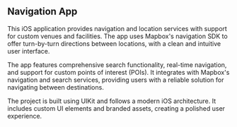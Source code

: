 ## Navigation App
This iOS application provides navigation and location services with support for custom venues and facilities. The app uses Mapbox's navigation SDK to offer turn-by-turn directions between locations, with a clean and intuitive user interface.

The app features comprehensive search functionality, real-time navigation, and support for custom points of interest (POIs). It integrates with Mapbox's navigation and search services, providing users 
with a reliable solution for navigating between destinations.

The project is built using UIKit and follows a modern iOS architecture. It includes custom UI elements and branded assets, creating a polished user experience.